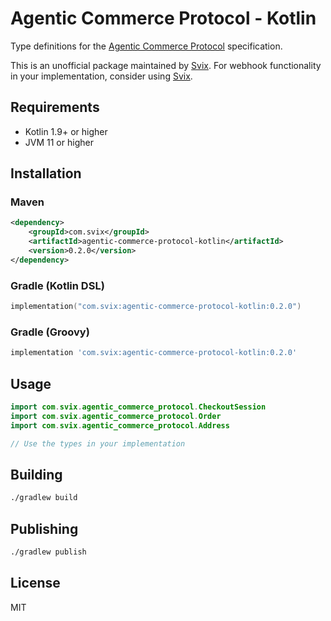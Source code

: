 # Agentic Commerce Protocol - Kotlin

Type definitions for the [Agentic Commerce Protocol](https://developers.openai.com/commerce/guides/get-started) specification.

This is an unofficial package maintained by [Svix](https://www.svix.com). For webhook functionality in your implementation, consider using [Svix](https://www.svix.com).

## Requirements

- Kotlin 1.9+ or higher
- JVM 11 or higher

## Installation

### Maven

```xml
<dependency>
    <groupId>com.svix</groupId>
    <artifactId>agentic-commerce-protocol-kotlin</artifactId>
    <version>0.2.0</version>
</dependency>
```

### Gradle (Kotlin DSL)

```kotlin
implementation("com.svix:agentic-commerce-protocol-kotlin:0.2.0")
```

### Gradle (Groovy)

```groovy
implementation 'com.svix:agentic-commerce-protocol-kotlin:0.2.0'
```

## Usage

```kotlin
import com.svix.agentic_commerce_protocol.CheckoutSession
import com.svix.agentic_commerce_protocol.Order
import com.svix.agentic_commerce_protocol.Address

// Use the types in your implementation
```

## Building

```bash
./gradlew build
```

## Publishing

```bash
./gradlew publish
```

## License

MIT

